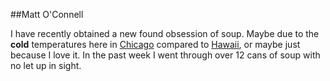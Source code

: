 ##Matt O'Connell

I have recently obtained a new found obsession of soup. Maybe due to the **cold** temperatures here in [Chicago](https://www.google.com/search?q=chicago+current+temperature&oq=chicago+current+tem&aqs=chrome.1.69i57j0l5.23388j0j7&sourceid=chrome&espv=210&es_sm=91&ie=UTF-8) 
compared to [Hawaii](https://www.google.com/search?q=chicago+current+temperature&oq=chicago+current+tem&aqs=chrome.1.69i57j0l5.23388j0j7&sourceid=chrome&espv=210&es_sm=91&ie=UTF-8#q=hawaii+current+temperature), 
or maybe just because I love it. In the past week I went through over 12 cans of soup with no let up in sight.